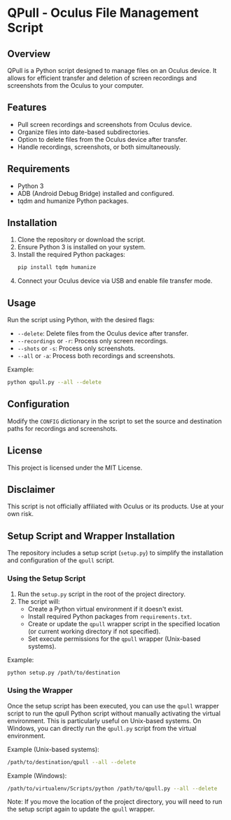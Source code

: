 
# QPull - Oculus File Management Script

## Overview
QPull is a Python script designed to manage files on an Oculus device. It allows for efficient transfer and deletion of screen recordings and screenshots from the Oculus to your computer.

## Features
- Pull screen recordings and screenshots from Oculus device.
- Organize files into date-based subdirectories.
- Option to delete files from the Oculus device after transfer.
- Handle recordings, screenshots, or both simultaneously.

## Requirements
- Python 3
- ADB (Android Debug Bridge) installed and configured.
- tqdm and humanize Python packages.

## Installation
1. Clone the repository or download the script.
2. Ensure Python 3 is installed on your system.
3. Install the required Python packages:
   ```bash
   pip install tqdm humanize
   ```
4. Connect your Oculus device via USB and enable file transfer mode.

## Usage
Run the script using Python, with the desired flags:
- `--delete`: Delete files from the Oculus device after transfer.
- `--recordings` or `-r`: Process only screen recordings.
- `--shots` or `-s`: Process only screenshots.
- `--all` or `-a`: Process both recordings and screenshots.

Example:
```bash
python qpull.py --all --delete
```

## Configuration
Modify the `CONFIG` dictionary in the script to set the source and destination paths for recordings and screenshots.

## License
This project is licensed under the MIT License.

## Disclaimer
This script is not officially affiliated with Oculus or its products. Use at your own risk.

## Setup Script and Wrapper Installation
The repository includes a setup script (`setup.py`) to simplify the installation and configuration of the `qpull` script.

### Using the Setup Script
1. Run the `setup.py` script in the root of the project directory.
2. The script will:
   - Create a Python virtual environment if it doesn't exist.
   - Install required Python packages from `requirements.txt`.
   - Create or update the `qpull` wrapper script in the specified location (or current working directory if not specified).
   - Set execute permissions for the `qpull` wrapper (Unix-based systems).

Example:
```bash
python setup.py /path/to/destination
```

### Using the Wrapper
Once the setup script has been executed, you can use the `qpull` wrapper script to run the qpull Python script without manually activating the virtual environment. This is particularly useful on Unix-based systems. On Windows, you can directly run the `qpull.py` script from the virtual environment.

Example (Unix-based systems):
```bash
/path/to/destination/qpull --all --delete
```

Example (Windows):
```bash
/path/to/virtualenv/Scripts/python /path/to/qpull.py --all --delete
```

Note: If you move the location of the project directory, you will need to run the setup script again to update the `qpull` wrapper.
